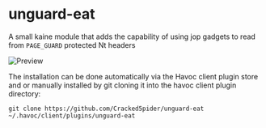 # unguard-eat

A small kaine module that adds the capability of using jop gadgets to read from `PAGE_GUARD` protected Nt headers 

![Preview](https://raw.githubusercontent.com/Cracked5pider/unguard-eat/main/assets/image.png)

The installation can be done automatically via the Havoc client plugin store and or manually installed by git cloning it into the havoc client plugin directory: 
```
git clone https://github.com/Cracked5pider/unguard-eat ~/.havoc/client/plugins/unguard-eat
```
